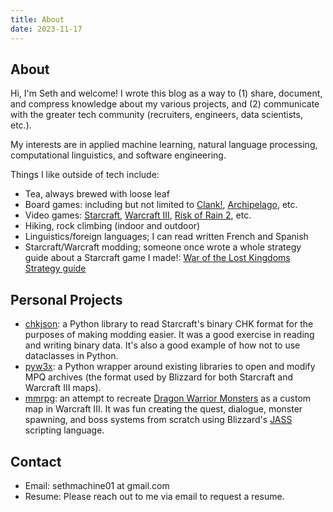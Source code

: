```yaml
---
title: About
date: 2023-11-17
---
```


## About

Hi, I'm Seth and welcome!  I wrote this blog as a way to (1) share, document, and compress knowledge about my various projects, and (2) communicate with the greater tech community (recruiters, engineers, data scientists, etc.).  

My interests are in applied machine learning, natural language processing, computational linguistics, and software engineering.    

Things I like outside of tech include:

* Tea, always brewed with loose leaf
* Board games: including but not limited to [Clank!](https://boardgamegeek.com/boardgame/201808/clank-deck-building-adventure), [Archipelago](https://boardgamegeek.com/boardgame/105551/archipelago), etc.
* Video games: [Starcraft](https://en.wikipedia.org/wiki/StarCraft), [Warcraft III](https://en.wikipedia.org/wiki/Warcraft_III:_Reign_of_Chaos), [Risk of Rain 2](https://en.wikipedia.org/wiki/Risk_of_Rain_2), etc.
* Hiking, rock climbing (indoor and outdoor)
* Linguistics/foreign languages; I can read written French and Spanish
* Starcraft/Warcraft modding; someone once wrote a whole strategy guide about a Starcraft game I made!: [War of the Lost Kingdoms Strategy guide](https://www.campaigncreations.org/forum/viewtopic.php?t=2052#p32008)

## Personal Projects

* [chkjson](https://github.com/sethmachine/chkjson): a Python library to read Starcraft's binary CHK format for the purposes of making modding easier.  It was a good exercise in reading and writing binary data.  It's also a good example of how not to use dataclasses in Python.  
* [pyw3x](https://github.com/sethmachine/pyw3x): a Python wrapper around existing libraries to open and modify MPQ archives (the format used by Blizzard for both Starcraft and Warcraft III maps).  
* [mmrpg](https://github.com/sethmachine/mmrpg): an attempt to recreate [Dragon Warrior Monsters](https://en.wikipedia.org/wiki/Dragon_Warrior_Monsters) as a custom map in Warcraft III.  It was fun creating the quest, dialogue, monster spawning, and boss systems from scratch using Blizzard's [JASS](http://jass.sourceforge.net/doc/) scripting language.  

## Contact

* Email: sethmachine01 at gmail.com
* Resume: Please reach out to me via email to request a resume.

